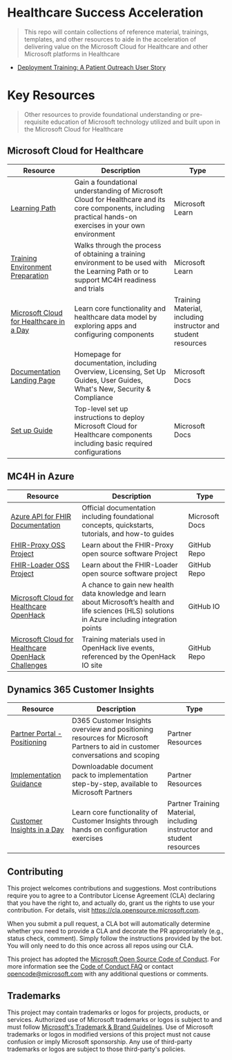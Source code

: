 # Healthcare Success Acceleration

> This repo will contain collections of reference material, trainings, templates, and other resources to aide in the acceleration of delivering value on the Microsoft Cloud for Healthcare and other Microsoft platforms in Healthcare

* [Deployment Training: A Patient Outreach User Story](./PatientOutreach_UserStoryTraining)

# Key Resources
>Other resources to provide foundational understanding or pre-requisite education of Microsoft technology utilized and built upon in the Microsoft Cloud for Healthcare

## Microsoft Cloud for Healthcare
| Resource | Description | Type |
|----|----|----|
| [Learning Path](https://docs.microsoft.com/en-us/learn/paths/healthcare-in-a-day/) | Gain a foundational understanding of Microsoft Cloud for Healthcare and its core components, including practical hands-on exercises in your own environment | Microsoft Learn |
| [Training Environment Preparation](https://docs.microsoft.com/en-us/learn/modules/training-environment-preparation-healthcare/) | Walks through the process of obtaining a training environment to be used with the Learning Path or to support MC4H readiness and trials | Microsoft Learn |
| [Microsoft Cloud for Healthcare in a Day](https://microsoft.sharepoint.com/teams/IndustryIADTrainers/Shared%20Documents/Forms/AllItems.aspx?id=%2Fteams%2FIndustryIADTrainers%2FShared%20Documents%2FHealthcare%2FIn%20a%20Day%2FContent&p=true) | Learn core functionality and healthcare data model by exploring apps and configuring components | Training Material, including instructor and student resources |
| [Documentation Landing Page](https://docs.microsoft.com/en-us/industry/healthcare/) | Homepage for documentation, including Overview, Licensing, Set Up Guides, User Guides, What's New, Security & Compliance | Microsoft Docs |
| [Set up Guide](https://docs.microsoft.com/en-us/industry/healthcare/configure-cloud-for-healthcare) | Top-level set up instructions to deploy Microsoft Cloud for Healthcare components including basic required configurations | Microsoft Docs |

## MC4H in Azure
| Resource | Description | Type |
|----|----|----|
| [Azure API for FHIR Documentation](https://docs.microsoft.com/en-us/azure/healthcare-apis/azure-api-for-fhir/) | Official documentation including foundational concepts, quickstarts, tutorials, and how-to guides | Microsoft Docs |
| [FHIR-Proxy OSS Project](https://github.com/microsoft/fhir-proxy) | Learn about the FHIR-Proxy open source software Project | GitHub Repo |
| [FHIR-Loader OSS Project](https://github.com/microsoft/fhir-loader) | Learn about the FHIR-Loader open source software project | GitHub Repo |
| [Microsoft Cloud for Healthcare OpenHack](https://microsoft.github.io/openhack-mc4h/) | A chance to gain new health data knowledge and learn about Microsoft’s health and life sciences (HLS) solutions in Azure including integration points | GitHub IO |
| [Microsoft Cloud for Healthcare OpenHack Challenges](https://github.com/microsoft/openhack-mc4h) | Training materials used in OpenHack live events, referenced by the OpenHack IO site | GitHub Repo |


## Dynamics 365 Customer Insights
| Resource | Description | Type |
|----|----|----|
| [Partner Portal - Positioning](https://dynamicspartners.transform.microsoft.com/products/dynamics-365-customer-insights) | D365 Customer Insights overview and positioning resources for Microsoft Partners to aid in customer conversations and scoping | Partner Resources |
| [Implementation Guidance](https://dynamicspartners.transform.microsoft.com/download/protected?assetname=assets/Partner_Deployment_Kit.zip&download=1&protected=1&src=https://dynamicspartners.transform.microsoft.com/products/dynamics-365-customer-insights?tab=go-to-market) | Downloadable document pack to implementation step-by-step, available to Microsoft Partners | Partner Resources |
| [Customer Insights in a Day](https://aka.ms/CIADPartner) | Learn core functionality of Customer Insights through hands on configuration exercises | Partner Training Material, including instructor and student resources |



## Contributing

This project welcomes contributions and suggestions.  Most contributions require you to agree to a
Contributor License Agreement (CLA) declaring that you have the right to, and actually do, grant us
the rights to use your contribution. For details, visit https://cla.opensource.microsoft.com.

When you submit a pull request, a CLA bot will automatically determine whether you need to provide
a CLA and decorate the PR appropriately (e.g., status check, comment). Simply follow the instructions
provided by the bot. You will only need to do this once across all repos using our CLA.

This project has adopted the [Microsoft Open Source Code of Conduct](https://opensource.microsoft.com/codeofconduct/).
For more information see the [Code of Conduct FAQ](https://opensource.microsoft.com/codeofconduct/faq/) or
contact [opencode@microsoft.com](mailto:opencode@microsoft.com) with any additional questions or comments.

## Trademarks

This project may contain trademarks or logos for projects, products, or services. Authorized use of Microsoft 
trademarks or logos is subject to and must follow 
[Microsoft's Trademark & Brand Guidelines](https://www.microsoft.com/en-us/legal/intellectualproperty/trademarks/usage/general).
Use of Microsoft trademarks or logos in modified versions of this project must not cause confusion or imply Microsoft sponsorship.
Any use of third-party trademarks or logos are subject to those third-party's policies.
